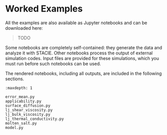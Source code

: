# Worked Examples

All the examples are also available as Jupyter notebooks and can be downloaded here:

> TODO

Some notebooks are completely self-contained:
they generate the data and analyze it with STACIE.
Other notebooks process the output of external simulation codes.
Input files are provided for these simulations,
which you must run before such notebooks can be used.

The rendered notebooks, including all outputs, are included in the following sections.

```{toctree}
:maxdepth: 1

error_mean.py
applicability.py
surface_diffusion.py
lj_shear_viscosity.py
lj_bulk_viscosity.py
lj_thermal_conductivity.py
molten_salt.py
model.py
```
